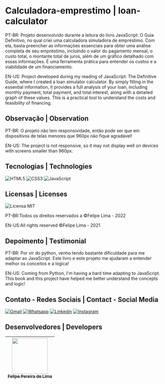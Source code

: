 # Calculadora-emprestimo | loan-calculator
PT-BR: Projeto desenvolvido durante a leitura do livro JavaScript: O Guia Definitivo, no qual criei uma calculadora simuladora de empréstimo. Com ela, basta preencher as informações essenciais para obter uma análise completa de seu empréstimo, incluindo o valor do pagamento mensal, o custo total, o montante total de juros, além de um gráfico detalhado com essas informações. É uma ferramenta prática para entender os custos e a viabilidade de um financiamento.

EN-US: Project developed during my reading of JavaScript: The Definitive Guide, where I created a loan simulator calculator. By simply filling in the essential information, it provides a full analysis of your loan, including monthly payment, total payment, and total interest, along with a detailed graph of these values. This is a practical tool to understand the costs and feasibility of financing.
 
## Observação | Observation
PT-BR: O projeto não tem responsividade, então pode ser que em dispositivos de telas menores que 960px não fique agradável!

EN-US: The project is not responsive, so it may not display well on devices with screens smaller than 960px.

## Tecnologias | Technologies

![HTML5](https://img.shields.io/badge/html5-%23E34F26.svg?style=for-the-badge&logo=html5&logoColor=white) ![CSS3](https://img.shields.io/badge/css3-%231572B6.svg?style=for-the-badge&logo=css3&logoColor=white) ![JavaScript](https://img.shields.io/badge/JavaScript-F7DF1E?style=for-the-badge&logo=javascript&logoColor=black)

## Licensas | Licenses

  ![Licensa MIT](https://img.shields.io/github/license/LipePLima/AluraGeek?style=for-the-badge)

  PT-BR:Todos os direitos reservados a ©Felipe Lima - 2022
  
  EN-US:All rights reserved ©Felipe Lima - 2021
  
## Depoimento | Testimonial

PT-BR: Por vir do python, venho tendo bastante dificuldade para me adaptar ao JavaScript. Este livro e este projeto me ajudaram a entender melhor os conceitos e a lógica! 

EN-US: Coming from Python, I'm having a hard time adapting to JavaScript. This book and this project have helped me better understand the concepts and logic!
  
## Contato - Redes Sociais | Contact - Social Media

<a href="mailto:felipe.lima0160@gmail.com">![Gmail](https://img.shields.io/badge/Gmail-D14836?style=for-the-badge&logo=gmail&logoColor=white)</a>  <a href="https://wa.me/5521979926096">![Whatsapp](https://img.shields.io/badge/WhatsApp-25D366?style=for-the-badge&logo=whatsapp&logoColor=white)</a>  <a href="https://www.linkedin.com/in/felipe-lima01/">![Linkedin](https://img.shields.io/badge/LinkedIn-0077B5?style=for-the-badge&logo=linkedin&logoColor=white)</a>  <a href="https://www.instagram.com/felima148/">![Instagram](https://img.shields.io/badge/Instagram-E4405F?style=for-the-badge&logo=instagram&logoColor=white)</a>

## Desenvolvedores | Developers

| [<img src="https://avatars.githubusercontent.com/u/102830741?s=400&u=eb0ed821d5deeaaac9a910f737ce38ddfda2f3a9&v=4" width=115><br><sub>Felipe Pereira de Lima</sub>](https://github.com/LipePLima) 
| :---: |

